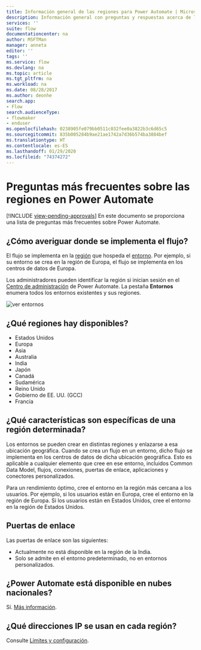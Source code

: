```yaml
---
title: Información general de las regiones para Power Automate | Microsoft Docs
description: Información general con preguntas y respuestas acerca de las regiones de Power Automate
services: ''
suite: flow
documentationcenter: na
author: MSFTMan
manager: anneta
editor: ''
tags: ''
ms.service: flow
ms.devlang: na
ms.topic: article
ms.tgt_pltfrm: na
ms.workload: na
ms.date: 08/28/2017
ms.author: deonhe
search.app:
- Flow
search.audienceType:
- flowmaker
- enduser
ms.openlocfilehash: 0238905fe079bb0511c032fee0a3822b3c6d65c5
ms.sourcegitcommit: 835b005284b9ae21ae1742a7d36b574ba3884bef
ms.translationtype: HT
ms.contentlocale: es-ES
ms.lasthandoff: 01/29/2020
ms.locfileid: "74374272"
---
```

# <a name="faq-for-regions-in-power-automate"></a>Preguntas más frecuentes sobre las regiones en Power Automate
[!INCLUDE [view-pending-approvals](includes/cc-rebrand.md)]
En este documento se proporciona una lista de preguntas más frecuentes sobre Power Automate.

## <a name="how-do-i-find-out-where-my-flow-is-deployed"></a>¿Cómo averiguar donde se implementa el flujo?
El flujo se implementa en la [región](https://azure.microsoft.com/regions/) que hospeda el [entorno](environments-overview-admin.md). Por ejemplo, si su entorno se crea en la región de Europa, el flujo se implementa en los centros de datos de Europa.

Los administradores pueden identificar la región si inician sesión en el [Centro de administración](https://admin.flow.microsoft.com) de Power Automate. La pestaña **Entornos** enumera todos los entornos existentes y sus regiones.

![ver entornos](media/regions-overview/environments-list.png)

## <a name="what-regions-are-available"></a>¿Qué regiones hay disponibles?
* Estados Unidos
* Europa
* Asia
* Australia
* India
* Japón
* Canadá
* Sudamérica
* Reino Unido
* Gobierno de EE. UU. (GCC)
* Francia

## <a name="what-features-are-specific-to-a-given-region"></a>¿Qué características son específicas de una región determinada?
Los entornos se pueden crear en distintas regiones y enlazarse a esa ubicación geográfica. Cuando se crea un flujo en un entorno, dicho flujo se implementa en los centros de datos de dicha ubicación geográfica. Esto es aplicable a cualquier elemento que cree en ese entorno, incluidos Common Data Model, flujos, conexiones, puertas de enlace, aplicaciones y conectores personalizados.

Para un rendimiento óptimo, cree el entorno en la región más cercana a los usuarios. Por ejemplo, si los usuarios están en Europa, cree el entorno en la región de Europa. Si los usuarios están en Estados Unidos, cree el entorno en la región de Estados Unidos.

## <a name="gateways"></a>Puertas de enlace
Las puertas de enlace son las siguientes:

* Actualmente no está disponible en la región de la India.
* Solo se admite en el entorno predeterminado, no en entornos personalizados.

## <a name="is-power-automate-available-in-national-clouds"></a>¿Power Automate está disponible en nubes nacionales?
Sí. [Más información](./us-govt.md).

## <a name="what-outbound-ip-addresses-are-used-in-each-region"></a>¿Qué direcciones IP se usan en cada región?
Consulte [Límites y configuración](limits-and-config.md).


